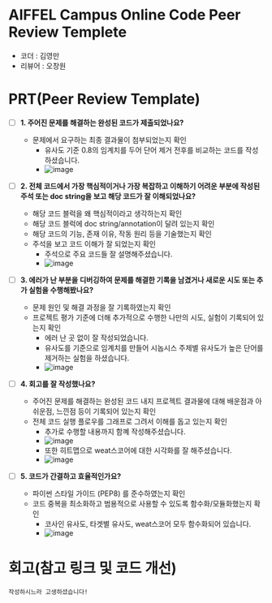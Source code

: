 # AIFFEL Campus Online Code Peer Review Templete
- 코더 : 김영만
- 리뷰어 : 오창원


# PRT(Peer Review Template)
- [ ]  **1. 주어진 문제를 해결하는 완성된 코드가 제출되었나요?**
    - 문제에서 요구하는 최종 결과물이 첨부되었는지 확인
        - 유사도 기준 0.8의 임계치를 두어 단어 제거 전후를 비교하는 코드를 작성하셨습니다.
        - ![image](https://github.com/user-attachments/assets/65b31b0d-fbbb-454e-8b8a-3a8b54b9e4c2)

    
- [ ]  **2. 전체 코드에서 가장 핵심적이거나 가장 복잡하고 이해하기 어려운 부분에 작성된 
주석 또는 doc string을 보고 해당 코드가 잘 이해되었나요?**
    - 해당 코드 블럭을 왜 핵심적이라고 생각하는지 확인
    - 해당 코드 블럭에 doc string/annotation이 달려 있는지 확인
    - 해당 코드의 기능, 존재 이유, 작동 원리 등을 기술했는지 확인
    - 주석을 보고 코드 이해가 잘 되었는지 확인
        - 주석으로 주요 코드들 잘 설명해주셨습니다.
        - ![image](https://github.com/user-attachments/assets/1277c23d-911a-4d99-bde5-4b44c62449c9)

        
- [ ]  **3. 에러가 난 부분을 디버깅하여 문제를 해결한 기록을 남겼거나
새로운 시도 또는 추가 실험을 수행해봤나요?**
    - 문제 원인 및 해결 과정을 잘 기록하였는지 확인
    - 프로젝트 평가 기준에 더해 추가적으로 수행한 나만의 시도, 
    실험이 기록되어 있는지 확인
        - 에러 난 곳 없이 잘 작성되었습니다.
        - 유사도를 기준으로 임계치를 만들어 시놉시스 주제별 유사도가 높은 단어를 제거하는 실험을 하셨습니다.
        - ![image](https://github.com/user-attachments/assets/61aef690-57f8-4b56-bbd7-36bd57948458)

        
- [ ]  **4. 회고를 잘 작성했나요?**
    - 주어진 문제를 해결하는 완성된 코드 내지 프로젝트 결과물에 대해
    배운점과 아쉬운점, 느낀점 등이 기록되어 있는지 확인
    - 전체 코드 실행 플로우를 그래프로 그려서 이해를 돕고 있는지 확인
        - 추가로 수행할 내용까지 함꼐 작성해주셨습니다.
        - ![image](https://github.com/user-attachments/assets/3278cc26-e511-41f1-b113-018754e06e51)
        - 또한 히트맵으로 weat스코어에 대한 시각화를 잘 해주셨습니다.
        - ![image](https://github.com/user-attachments/assets/8a11cb06-45bc-4afa-8a0e-59cfddd35b26)


        
- [ ]  **5. 코드가 간결하고 효율적인가요?**
    - 파이썬 스타일 가이드 (PEP8) 를 준수하였는지 확인
    - 코드 중복을 최소화하고 범용적으로 사용할 수 있도록 함수화/모듈화했는지 확인
        - 코사인 유사도, 타겟별 유사도, weat스코어 모두 함수화되어 있습니다.
        - ![image](https://github.com/user-attachments/assets/e83bd939-9178-4702-842c-6b8eb923d36b)



# 회고(참고 링크 및 코드 개선)
```
작성하시느라 고생하셨습니다!
```
